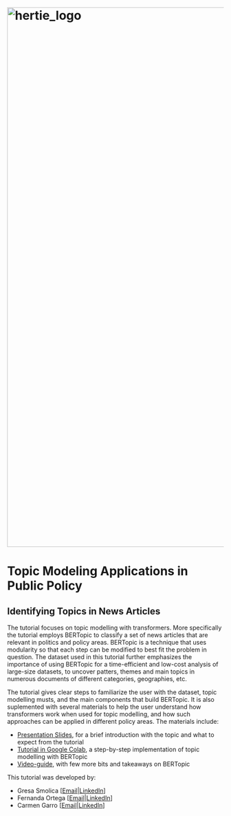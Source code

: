 # <img width="1255" alt="hertie_logo" src="https://github.com/GresaSm/Deep-Learning-Tutorial/assets/105565019/57cbf39f-f5ed-44f0-9bba-d11ffb008a60">

# Topic Modeling Applications in Public Policy 
## Identifying Topics in News Articles

The tutorial focuses on topic modelling with transformers. More specifically the tutorial employs BERTopic to classify a set of news articles that are relevant in politics and policy areas. BERTopic is a technique that uses modularity so that each step can be modified to best fit the problem in question. The dataset used in this tutorial further emphasizes the importance of using BERTopic for a time-efficient and low-cost analysis of large-size datasets, to uncover patters, themes and main topics in numerous documents of different categories, geographies, etc.

The tutorial gives clear steps to familiarize the user with the dataset, topic modelling musts, and the main components that build BERTopic. It is also suplemented with several materials to help the user understand how transformers work when used for topic modelling, and how such approaches can be applied in different policy areas. The materials include:

* [Presentation Slides](https://github.com/GresaSm/Deep-Learning-Tutorial/tree/main/Presentation), for a brief introduction with the topic and what to expect from the tutorial
* [Tutorial in Google Colab](), a step-by-step implementation of topic modelling with BERTopic
* [Video-guide](), with few more bits and takeaways on BERTopic

This tutorial was developed by:
* Gresa Smolica [[Email](mailto:gresasmolica@gmail.com)|[LinkedIn](www.linkedin.com/in/gresa-smolica)]
* Fernanda Ortega [[Email](mailto:f.ortegavalencia@gmail.com)|[LinkedIn](www.linkedin.com/in/fernanda-ortega-a687771aa)]
* Carmen Garro [[Email](mailto:carmengarro95@gmail.com)|[LinkedIn](https://www.linkedin.com/in/carmen-garro-c/)]
